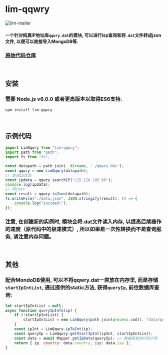 # lim-qqwry

<img src="https://img.shields.io/npm/v/lim-mailer" alt="lim-mailer"/>

#### 一个针对纯真IP地址库`qqwry.dat`的模块, 可以进行isp查询和将`.dat`文件转成json文件, 以便可以直接导入MongoDB等.
### [原始代码仓库](https://github.com/cnwhy/lib-qqwry)

<br>

## 安装

### 需要 **Node.js v6.0.0** 或者更高版本以取得ES6支持.

```
npm install lim-qqwry
```
<br>

## 示例代码

```javascript
import LimQqwry from "lim-qqwry";
import path from "path";
import fs from "fs";

const datapath = path.join(__dirname, './qqwry.dat');
const qqwry = new LimQqwry(datapath);
// 查询ip信息
const ipdata = qqwry.searchIP("115.120.105.66");
console.log(ipdata);
// 转json
const result = qqwry.toJson(datapath);
fs.writeFile("./data.json", JSON.stringify(result), () => {
    console.log("succeed!");
});
```
### 注意, 在创建新的实例时, 模块会将.dat文件读入内存, 以提高后续操作的速度（原代码中的极速模式）, 所以如果是一次性转换而不是查询服务, 请注意内存问题。

<br>

## 其他
### 配合MondoDB使用, 可以不将qqwry.dat一直放在内存里, 而是存储`startIpIntList`, 通过提供的static方法, 获得`queryIp`, 前往数据库查询:

```javascript
let startIpIntList = null;
async function queryIpInfo(ip) {
    if (!startIpIntList) {
        startIpIntList = new LimQqwry(path.join(process.cwd(), "data/qqwry.dat")).getStartIpIntList();
    }
    const ipInt = LimQqwry.ipToInt(ip);
    const queryIp = LimQqwry.getStartIpInt(ipInt, startIpIntList);
    const data = await Mapper.getIpData(queryIp); // 数据库查询代码示例
    return { ip, country: data.country, isp: data.isp };
}
```
